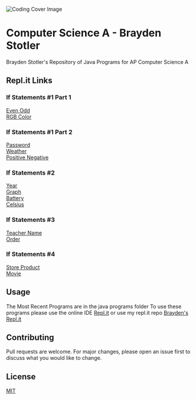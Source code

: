 ![Coding Cover Image](https://cdn.cultofmac.com/wp-content/uploads/2017/04/CoM-Pay-What-You-Want-Learn-to-Code-2017-Bundle-780x390.jpg)
# Computer Science A - Brayden Stotler

Brayden Stotler's Repository of Java Programs for AP Computer Science A
## Repl.it Links
### If Statements #1 Part 1
[Even Odd](https://repl.it/@BraydenStotler1/evenOdd)  
[RGB Color](https://repl.it/@BraydenStotler1/rgbColor)

### If Statements #1 Part 2
[Password](https://repl.it/@BraydenStotler1/Password)  
[Weather](https://repl.it/@BraydenStotler1/Weather)  
[Positive Negative](https://repl.it/@BraydenStotler1/Positive-Negative)

### If Statements #2
[Year](https://repl.it/@BraydenStotler1/Year)  
[Graph](https://repl.it/@BraydenStotler1/Graph)  
[Battery](https://repl.it/@BraydenStotler1/Battery)  
[Celsius](https://repl.it/@BraydenStotler1/Celsius)

### If Statements #3
[Teacher Name](https://repl.it/@BraydenStotler1/Teacher-name)  
[Order](https://repl.it/@BraydenStotler1/Order)

### If Statements #4
[Store Product](https://repl.it/@BraydenStotler1/StoreProduct)  
[Movie](https://repl.it/@BraydenStotler1/Movie)

## Usage
The Most Recent Programs are in the java programs folder
To use these programs please use the online IDE  [Repl.it](https://repl.it)  or use my repl.it repo [Brayden's Repl.it](https://repl.it/@BraydenStotler1)

## Contributing
Pull requests are welcome. For major changes, please open an issue first to discuss what you would like to change.

## License
[MIT](https://choosealicense.com/licenses/mit/)
